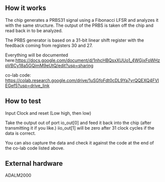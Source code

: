 <!---

This file is used to generate your project datasheet. Please fill in the information below and delete any unused
sections.

You can also include images in this folder and reference them in the markdown. Each image must be less than
512 kb in size, and the combined size of all images must be less than 1 MB.
-->

## How it works

The chip generates a PRBS31 signal using a Fibonacci LFSR and analyzes it with the same structure. The output of the PRBS is taken off the chip and read back in to be analyzed.  

The PRBS generator is based on a 31-bit linear shift register with the feedback coming from registers 30 and 27.

Everything will be documented here:https://docs.google.com/document/d/1nhcHBQsxXUUo1_4WGjxFoWHzpVBCy18a5GQimM9eUtQ/edit?usp=sharing

co-lab code: https://colab.research.google.com/drive/1uSGfoFdt0cDL9Ya7yrQQEXQ4FVlEGef5?usp=drive_link

## How to test

Input Clock and reset (Low high, then low)

Take the output out of port io_out[0] and feed it back into the chip (after transmitting it if you like.) iio_out[1] will be zero after 31 clock cycles  if the data is correct.

You can also capture the data and check it against the code at the end of the co-lab code listed above.

## External hardware

ADALM2000

